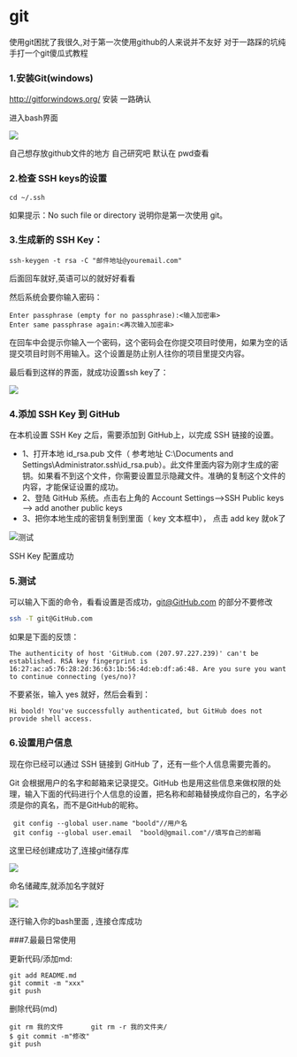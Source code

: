 # git 

使用git困扰了我很久,对于第一次使用github的人来说并不友好  对于一路踩的坑纯手打一个git傻瓜式教程

### 1.安装Git(windows)

http://gitforwindows.org/  安装 一路确认

进入bash界面 

![](http://on7r0tqgu.bkt.clouddn.com/FnsTRVxzxPL4iAdexgNE7VSlQmU8.png)

自己想存放github文件的地方 自己研究吧 默认在 pwd查看

### 2.检查 SSH keys的设置

 ```bsah
cd ~/.ssh
 ```

如果提示：No such file or directory 说明你是第一次使用 git。

### 3.生成新的 SSH Key：

```
ssh-keygen -t rsa -C "邮件地址@youremail.com"
```

后面回车就好,英语可以的就好好看看

然后系统会要你输入密码：

```\
Enter passphrase (empty for no passphrase):<输入加密串>
Enter same passphrase again:<再次输入加密串>
```

在回车中会提示你输入一个密码，这个密码会在你提交项目时使用，如果为空的话提交项目时则不用输入。这个设置是防止别人往你的项目里提交内容。

最后看到这样的界面，就成功设置ssh key了：

![](https://timgsa.baidu.com/timg?image&quality=80&size=b9999_10000&sec=1525151101226&di=91e252e0ea5d4eab09262eef7cd34423&imgtype=0&src=http%3A%2F%2Fimage.mamicode.com%2Finfo%2F201801%2F20180111150543823071.png)

### 4.添加 SSH Key 到 GitHub

在本机设置 SSH Key 之后，需要添加到 GitHub上，以完成 SSH 链接的设置。

- 1、打开本地 id_rsa.pub 文件（ 参考地址 C:\Documents and Settings\Administrator.ssh\id_rsa.pub）。此文件里面内容为刚才生成的密钥。如果看不到这个文件，你需要设置显示隐藏文件。准确的复制这个文件的内容，才能保证设置的成功。
- 2、登陆 GitHub 系统。点击右上角的 Account Settings—>SSH Public keys —> add another public keys
- 3、把你本地生成的密钥复制到里面（ key 文本框中）， 点击 add key 就ok了

![测试](http://on7r0tqgu.bkt.clouddn.com/Frt5Dvh_2N6fYW-6OjUJ-n6wC56f.png)

SSH Key 配置成功

### 5.测试

可以输入下面的命令，看看设置是否成功，git@GitHub.com 的部分不要修改

```bash
ssh -T git@GitHub.com
```

如果是下面的反馈：

```
The authenticity of host 'GitHub.com (207.97.227.239)' can't be established. RSA key fingerprint is 16:27:ac:a5:76:28:2d:36:63:1b:56:4d:eb:df:a6:48. Are you sure you want to continue connecting (yes/no)? 
```

不要紧张，输入 yes 就好，然后会看到：

```
Hi boold! You've successfully authenticated, but GitHub does not provide shell access. 
```

### 6.设置用户信息

现在你已经可以通过 SSH 链接到 GitHub 了，还有一些个人信息需要完善的。

Git 会根据用户的名字和邮箱来记录提交。GitHub 也是用这些信息来做权限的处理，输入下面的代码进行个人信息的设置，把名称和邮箱替换成你自己的，名字必须是你的真名，而不是GitHub的昵称。

```
 git config --global user.name "boold"//用户名
 git config --global user.email  "boold@gmail.com"//填写自己的邮箱
```

这里已经创建成功了,连接git储存库

![](http://on7r0tqgu.bkt.clouddn.com/FmMMaFD1GvNa14sUwqyKhWkPjuFO.png)

命名储藏库,就添加名字就好

![](http://on7r0tqgu.bkt.clouddn.com/Fp1uS8mdwvpTxxr4QT-7bMTtnxjI.png)

逐行输入你的bash里面 , 连接仓库成功



###7.最最日常使用

更新代码/添加md:

```
git add README.md
git commit -m "xxx"
git push
```

删除代码(md)

```
git rm 我的文件       git rm -r 我的文件夹/
$ git commit -m"修改"
git push
```
